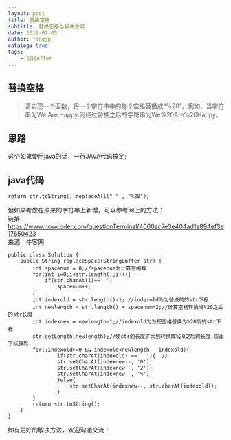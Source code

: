 ```yaml
---
layout: post
title: 替换空格
subtitle: 替换空格与解决方案
date: 2019-07-05
author: fengjp
catalog: true
tags:
    - 剑指offer
---
```


## 替换空格

> 请实现一个函数，将一个字符串中的每个空格替换成“%20”。例如，当字符串为We Are Happy.则经过替换之后的字符串为We%20Are%20Happy。

## 思路

这个如果使用java的话，一行JAVA代码搞定;

## java代码

    return str.toString().replaceAll(" " , "%20");

但如果考虑在原来的字符串上新增，可以参考网上的方法：  
链接：https://www.nowcoder.com/questionTerminal/4060ac7e3e404ad1a894ef3e17650423  
来源：牛客网

    public class Solution {
        public String replaceSpace(StringBuffer str) {
            int spacenum = 0;//spacenum为计算空格数
            for(int i=0;i<str.length();i++){
                if(str.charAt(i)==' ')
                    spacenum++;
            }
            int indexold = str.length()-1; //indexold为为替换前的str下标
            int newlength = str.length() + spacenum*2;//计算空格转换成%20之后的str长度
            int indexnew = newlength-1;//indexold为为把空格替换为%20后的str下标
            str.setLength(newlength);//使str的长度扩大到转换成%20之后的长度,防止下标越界
            for(;indexold>=0 && indexold<newlength;--indexold){ 
                    if(str.charAt(indexold) == ' '){  //
                    str.setCharAt(indexnew--, '0');
                    str.setCharAt(indexnew--, '2');
                    str.setCharAt(indexnew--, '%');
                    }else{
                        str.setCharAt(indexnew--, str.charAt(indexold));
                    }
            }
            return str.toString();
        }
    }

如有更好的解决方法，欢迎沟通交流！